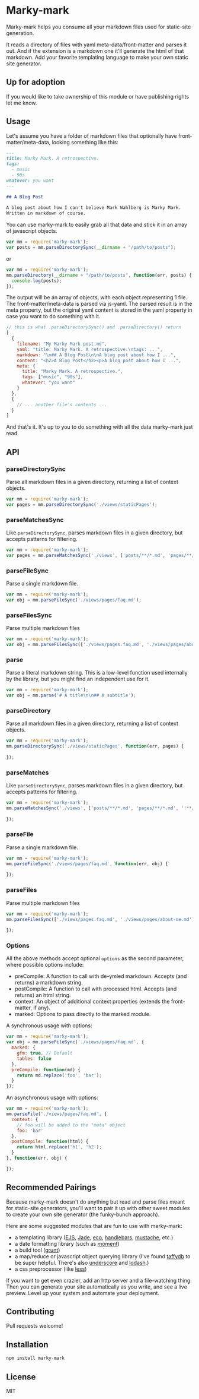 # Marky-mark

Marky-mark helps you consume all your markdown files used for static-site generation. 

It reads a directory of files with yaml meta-data/front-matter and parses it out. 
And if the extension is a markdown one it'll generate the html of that markdown. 
Add your favorite templating language to make your own static site generator. 

## Up for adoption

If you would like to take ownership of this module or have publishing rights let me know.

## Usage

Let's assume you have a folder of markdown files that optionally have front-matter/meta-data, looking something like this:

```markdown
--- 
title: Marky Mark. A retrospective.
tags:
  - music
  - 90s
whatever: you want
---

## A Blog Post
 
A blog post about how I can't believe Mark Wahlberg is Marky Mark. 
Written in markdown of course.
```

You can use marky-mark to easily grab all that data and stick it in an array of javascript objects. 

```javascript
var mm = require('marky-mark');
var posts = mm.parseDirectorySync(__dirname + "/path/to/posts");
```

or

```javascript
var mm = require('marky-mark');
mm.parseDirectory(__dirname + "/path/to/posts", function(err, posts) {
  console.log(posts);
});
```

The output will be an array of objects, with each object representing 1 file. 
The front-matter/meta-data is parsed via js-yaml. 
The parsed result is in the meta property, but the original yaml content is stored in the yaml property in case you want to do something with it.

```javascript
// this is what .parseDirectorySync() and .parseDirectory() return
[
  {
    filename: "My Marky Mark post.md",
    yaml: "title: Marky Mark. A retrospective.\ntags: ...",
    markdown: "\n## A Blog Post\n\nA blog post about how I ...",
    content: "<h2>A Blog Post</h2><p>A blog post about how I ...",
    meta: {
      title: "Marky Mark. A retrospective.",
      tags: ["music", "90s"],
      whatever: "you want"
    }
  },
  {
    // ... another file's contents ...
  }
]
```

And that's it. It's up to you to do something with all the data marky-mark just read.

## API

### parseDirectorySync

Parse all markdown files in a given directory, returning a list of context objects.

```javascript
var mm = require('marky-mark');
var pages = mm.parseDirectorySync('./views/staticPages');
```

### parseMatchesSync

Like `parseDirectorySync`, parses markdown files in a given directory, but accepts patterns for filtering.

```javascript
var mm = require('marky-mark');
var pages = mm.parseMatchesSync('./views', ['posts/**/*.md', 'pages/**/*.md', '!**/README.md']);
```

### parseFileSync

Parse a single markdown file.

```javascript
var mm = require('marky-mark');
var obj = mm.parseFileSync('./views/pages/faq.md');
```

### parseFilesSync

Parse multiple markdown files

```javascript
var mm = require('marky-mark');
var obj = mm.parseFilesSync(['./views/pages.faq.md', './views/pages/about-me.md']);
```

### parse

Parse a literal markdown string. This is a low-level function used internally by the library, but you might find an independent use for it.

```javascript
var mm = require('marky-mark');
var obj = mm.parse('# A title\n\n## A subtitle');
```

### parseDirectory

Parse all markdown files in a given directory, returning a list of context objects.

```javascript
var mm = require('marky-mark');
mm.parseDirectorySync('./views/staticPages', function(err, pages) {
  
});
```

### parseMatches

Like `parseDirectorySync`, parses markdown files in a given directory, but accepts patterns for filtering.

```javascript
var mm = require('marky-mark');
mm.parseMatchesSync('./views', ['posts/**/*.md', 'pages/**/*.md', '!**/README.md'], function(err, pages) {
  
});
```

### parseFile

Parse a single markdown file.

```javascript
var mm = require('marky-mark');
mm.parseFileSync('./views/pages/faq.md', function(err, obj) {
  
});
```

### parseFiles

Parse multiple markdown files

```javascript
var mm = require('marky-mark');
mm.parseFilesSync(['./views/pages.faq.md', './views/pages/about-me.md'], function(err, objs) {
  
});
```
### Options

All the above methods accept optional `options` as the second parameter, where possible options include:

* preCompile: A function to call with de-ymled markdown. Accepts (and returns) a markdown string.
* postCompile: A function to call with processed html. Accepts (and returns) an html string.
* context: An object of additional context properties (extends the front-matter, if any).
* marked: Options to pass directly to the marked module.

A synchronous usage with options:

```javascript
var mm = require('marky-mark');
var obj = mm.parseFileSync('./views/pages/faq.md', {
  marked: {
    gfm: true, // Default
    tables: false
  },
  preCompile: function(md) {
    return md.replace('foo', 'bar');
  }
});
```

An asynchronous usage with options:

```javascript
var mm = require('marky-mark');
mm.parseFile('./views/pages/faq.md', {
  context: {
    // foo will be added to the "meta" object
    foo: 'bar'
  },
  postCompile: function(html) {
    return html.replace('h1', 'h2');
  }
}, function(err, obj) {

});
```

## Recommended Pairings

Because marky-mark doesn't do anything but read and parse files meant for static-site generators, you'll want to pair it up with other sweet modules to create your own site generator (the funky-bunch approach).

Here are some suggested modules that are fun to use with marky-mark:

- a templating library ([EJS](https://github.com/visionmedia/ejs), [Jade](https://github.com/visionmedia/jade), [eco](https://github.com/sstephenson/eco), [handlebars](https://github.com/wycats/handlebars.js), [mustache](https://github.com/janl/mustache.js), etc.)
- a date formatting library (such as [moment](https://github.com/moment/moment))
- a build tool ([grunt](https://github.com/gruntjs/grunt))
- a map/reduce or javascript object querying library (I've found [taffydb](https://github.com/typicaljoe/taffydb) to be super helpful. There's also [underscore](https://github.com/jashkenas/underscore) and [lodash](https://github.com/lodash/lodash).)
- a css preprocessor (like [less](https://github.com/less/less.js))

If you want to get even crazier, add an http server and a file-watching thing. 
Then you can generate your site automatically as you write, and see a live preview.
Level up your system and automate your deployment.


## Contributing

Pull requests welcome!


## Installation

```javascript
npm install marky-mark
```


## License 

MIT
